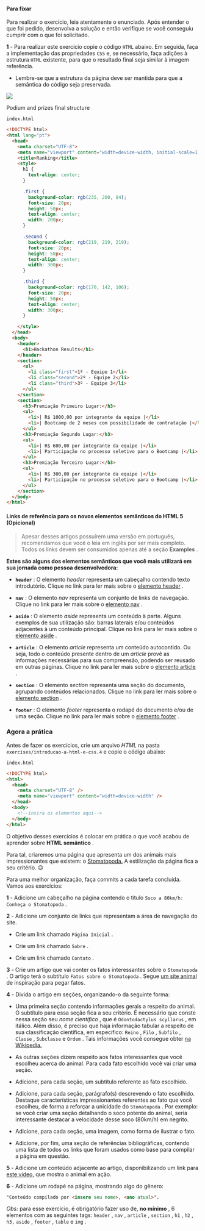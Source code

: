 #### Para fixar

Para realizar o exercício, leia atentamente o enunciado. Após entender o que foi pedido, desenvolva a solução e então verifique se você conseguiu cumprir com o que foi solicitado.

**1** - Para realizar este exercício copie o código  `HTML`  abaixo. Em seguida, faça a implementação das propriedades  `CSS`  e, se necessário, faça adições à estrutura  `HTML`  existente, para que o resultado final seja similar à imagem referência.

-   Lembre-se que a estrutura da página deve ser mantida para que a semântica do código seja preservada.

![](https://s3.us-east-2.amazonaws.com/assets.app.betrybe.com/fundamentals/html-css/images/podium-final-fdcdc425aade8216b9e3c4b0eab234fc.png)

Podium and prizes final structure

`index.html`

```html
<!DOCTYPE html>
<html lang="pt">
  <head>
    <meta charset="UTF-8">
    <meta name="viewport" content="width=device-width, initial-scale=1.0">
    <title>Ranking</title>
    <style>
      h1 {
        text-align: center;
      }

      .first {
        background-color: rgb(235, 200, 84);
        font-size: 20px;
        height: 50px;
        text-align: center;
        width: 200px;
      }

      .second {
        background-color: rgb(219, 219, 219);
        font-size: 20px;
        height: 50px;
        text-align: center;
        width: 300px;
      }

      .third {
        background-color: rgb(170, 142, 106);
        font-size: 20px;
        height: 50px;
        text-align: center;
        width: 300px;
      }

    </style>
  </head>
  <body>
    <header>
      <h1>Hackathon Results</h1>
    </header>
    <section>
      <ul>
        <li class="first">1º - Equipe 1</li>
        <li class="second">2º - Equipe 2</li>
        <li class="third">3º - Equipe 3</li>
      </ul>
    </section>
    <section>
      <h3>Premiação Primeiro Lugar:</h3>
      <ul>
        <li>| R$ 1000,00 por integrante da equipe |</li>
        <li>| Bootcamp de 2 meses com possibilidade de contratação |</li>
      </ul>
      <h3>Premiação Segundo Lugar:</h3>
      <ul>
        <li>| R$ 600,00 por integrante da equipe |</li>
        <li>| Participação no processo seletivo para o Bootcamp |</li>
      </ul>
      <h3>Premiação Terceiro Lugar:</h3>
      <ul>
        <li>| R$ 300,00 por integrante da equipe |</li>
        <li>| Participação no processo seletivo para o Bootcamp |</li>
      </ul>
    </section>
  </body>
</html>
```

#### Links de referência para os novos elementos semânticos do HTML 5 (Opicional)

> Apesar desses artigos possuírem uma versão em português, recomendamos que você o leia em inglês por ser mais completo. Todos os links devem ser consumidos apenas até a seção  **Examples** .

**Estes são alguns dos elementos semânticos que você mais utilizará em sua jornada como pessoa desenvolvedora:**

-   **`header`** : O elemento  _header_ representa um cabeçalho contendo texto introdutório. Clique no link para ler mais sobre o  [elemento header](https://developer.mozilla.org/en-US/docs/Web/HTML/Element/header) .
    
-   **`nav`** : O elemento  _nav_ representa um conjunto de links de navegação. Clique no link para ler mais sobre o  [elemento nav](https://developer.mozilla.org/en-US/docs/Web/HTML/Element/nav) .
    
-   **`aside`** : O elemento  _aside_ representa um conteúdo à parte. Alguns exemplos de sua utilização são: barras laterais e/ou conteúdos adjacentes à um conteúdo principal. Clique no link para ler mais sobre o  [elemento aside](https://developer.mozilla.org/en-US/docs/Web/HTML/Element/aside) .
    
-   **`article`** : O elemento  _article_ representa um conteúdo autocontido. Ou seja, todo o conteúdo presente dentro de um  _article_ provê as informações necessárias para sua compreensão, podendo ser reusado em outras páginas. Clique no link para ler mais sobre o  [elemento article](https://developer.mozilla.org/en-US/docs/Web/HTML/Element/article) .
    
-   **`section`** : O elemento  _section_ representa uma seção do documento, agrupando conteúdos relacionados. Clique no link para ler mais sobre o  [elemento section](https://developer.mozilla.org/en-US/docs/Web/HTML/Element/section) .
    
-   **`footer`** : O elemento  _footer_ representa o rodapé do documento e/ou de uma seção. Clique no link para ler mais sobre o  [elemento footer](https://developer.mozilla.org/en-US/docs/Web/HTML/Element/footer) .



### Agora a prática

Antes de fazer os exercícios, crie um arquivo  _HTML_ na pasta  `exercises/introducao-a-html-e-css.4`  e copie o código abaixo:

`index.html`

```html
<!DOCTYPE html>
<html>
  <head>
    <meta charset="UTF-8" />
    <meta name="viewport" content="width=device-width" />
  </head>
  <body>
    <!--insira os elementos aqui-->
  </body>
</html>
```

O objetivo desses exercícios é colocar em prática o que você acabou de aprender sobre  **HTML semântico** .

Para tal, criaremos uma página que apresenta um dos animais mais impressionantes que existem: o  [Stomatopoda.](https://www.nationalgeographic.com/science/phenomena/2014/07/03/natures-most-amazing-eyes-just-got-a-bit-weirder/) A estilização da página fica a seu critério. 😉

Para uma melhor organização, faça commits a cada tarefa concluída. Vamos aos exercícios:

**1** - Adicione um cabeçalho na página contendo o título  `Soco a 80km/h: Conheça o Stomatopoda`  .

**2** - Adicione um conjunto de links que representam a área de navegação do site.

-   Crie um link chamado  `Página Inicial`  .
    
-   Crie um link chamado  `Sobre`  .
    
-   Crie um link chamado  `Contato`  .
    

**3** - Crie um artigo que vai conter os fatos interessantes sobre o  `Stomatopoda`  . O artigo terá o subtítulo  `Fatos sobre o Stomatopoda`  . Segue  [um site animal](https://theoatmeal.com/comics/mantis_shrimp) de inspiração para pegar fatos.

**4** - Divida o artigo em seções, organizando-o da seguinte forma:

-   Uma primeira seção contendo informações gerais a respeito do animal. O subtítulo para essa seção fica a seu critério. É necessário que conste nessa seção seu  _nome científico_ , que é  `Odontodactylus scyllarus`  , em itálico. Além disso, é preciso que haja informação tabular a respeito de sua classificação científica, em específico:  `Reino`  ,  `Filo`  ,  `Subfilo`  ,  `Classe`  ,  `Subclasse`  e  `Ordem`  . Tais informações você consegue obter  [na Wikipedia.](https://pt.wikipedia.org/wiki/Stomatopoda)
    
-   As outras seções dizem respeito aos fatos interessantes que você escolheu acerca do animal. Para cada fato escolhido você vai criar uma seção.
    
-   Adicione, para cada seção, um subtítulo referente ao fato escolhido.
    
-   Adicione, para cada seção, parágrafo(s) descrevendo o fato escolhido. Destaque características impressionantes referentes ao fato que você escolheu, de forma a reforçar a unicidade do  `Stomatopoda`  . Por exemplo: se você criar uma seção detalhando o soco potente do animal, seria interessante destacar a velocidade desse soco (80km/h) em negrito.
    
-   Adicione, para cada seção, uma imagem, como forma de ilustrar o fato.
    
-   Adicione, por fim, uma seção de referências bibliográficas, contendo uma lista de todos os links que foram usados como base para compilar a página em questão.
    

**5** - Adicione um conteúdo adjacente ao artigo, disponibilizando um link para  [este vídeo,](https://www.youtube.com/watch?v=E0Li1k5hGBE) que mostra o animal em ação.

**6** - Adicione um rodapé na página, mostrando algo do gênero:


```html
"Conteúdo compilado por <insere seu nome>, <ano atual>".
```

_Obs:_ para esse exercício, é obrigatório fazer uso de,  **no mínimo** , 6 elementos com as seguintes tags:  `header`  ,  `nav`  ,  `article`  ,  `section`  ,  `h1`  ,  `h2`  ,  `h3,`  `aside`  ,  `footer`  ,  `table`  e  `img`  .

